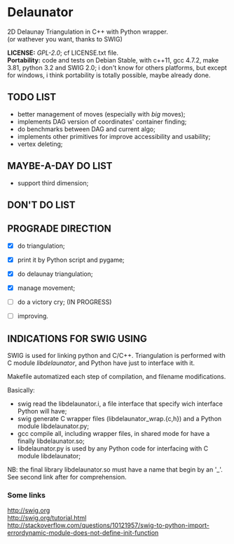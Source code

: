 # Delaunator
2D Delaunay Triangulation in C++ with Python wrapper.  
(or wathever you want, thanks to SWIG)   
  
__LICENSE:__ _GPL-2.0_; cf LICENSE.txt file.  
__Portability:__ code and tests on Debian Stable, with c++11, gcc 4.7.2, make 3.81, python 3.2 and SWIG 2.0; i don't know for others platforms, but except for windows, i think portability is totally possible, maybe already done. 




## TODO LIST
- better management of moves (especially with _big_ moves);  
- implements DAG version of coordinates' container finding;  
- do benchmarks between DAG and current algo;  
- implements other primitives for improve accessibility and usability;  
- vertex deleting;  



## MAYBE-A-DAY DO LIST
- support third dimension;  


## DON'T DO LIST


## PROGRADE DIRECTION
- [X] do triangulation; 
- [X] print it by Python script and pygame; 
- [X] do delaunay triangulation; 
- [X] manage movement;  
- [ ] do a victory cry; (IN PROGRESS)
- [ ] improving. 


## INDICATIONS FOR SWIG USING
SWIG is used for linking python and C/C++.
Triangulation is performed with C module _libdelaunator_, and Python have just to interface with it.

Makefile automatized each step of compilation, and filename modifications.

Basically:
- swig read the libdelaunator.i, a file interface that specify wich interface Python will have;
- swig generate C wrapper files (libdelaunator\_wrap.{c,h}) and a Python module libdelaunator.py;
- gcc compile all, including wrapper files, in shared mode for have a finally libdelaunator.so;
- libdelaunator.py is used by any Python code for interfacing with C module libdelaunator;

NB: the final library libdelaunator.so must have a name that begin by an '\_'.   
See second link after for comprehension.

### Some links
http://swig.org  
http://swig.org/tutorial.html  
http://stackoverflow.com/questions/10121957/swig-to-python-import-errordynamic-module-does-not-define-init-function  

